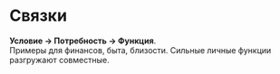 # Связки

**Условие → Потребность → Функция**.  
Примеры для финансов, быта, близости. Сильные личные функции разгружают совместные.

